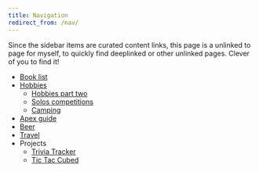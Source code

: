 ```yaml
---
title: Navigation
redirect_from: /nav/
---
```


Since the sidebar items are curated content links, this page is a unlinked to page for myself, to quickly find deeplinked or other unlinked pages.
Clever of you to find it!

* [Book list](/lists/books/)
* [Hobbies](/about/hobbies/)
  * [Hobbies part two](/about/hobbies/more)
  * [Solos competitions](/about/hobbies/pipes/solos)
  * [Camping](/about/hobbies/camping)
* [Apex guide](/lists/apex/)
* [Beer](/lists/beer/)
* [Travel](/lists/travel/)
* Projects
  * [Trivia Tracker](/projects/triviatracker/)
  * [Tic Tac Cubed](/projects/tictaccubed/)
